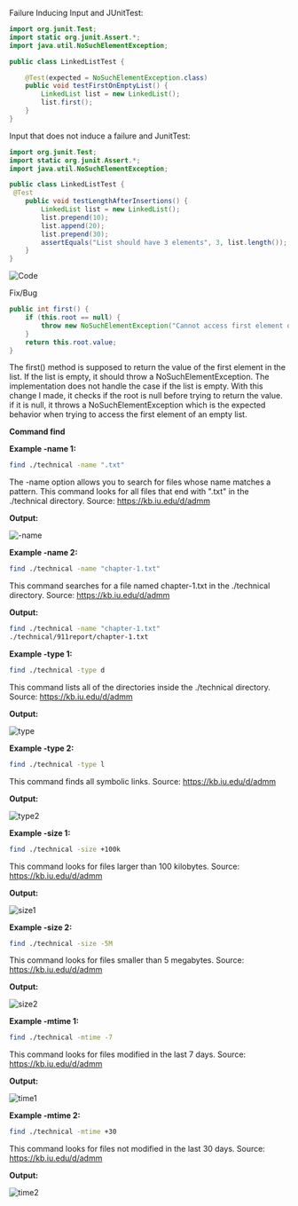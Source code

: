 Failure Inducing Input and JUnitTest:

```java
import org.junit.Test;
import static org.junit.Assert.*;
import java.util.NoSuchElementException;

public class LinkedListTest {

    @Test(expected = NoSuchElementException.class)
    public void testFirstOnEmptyList() {
        LinkedList list = new LinkedList();
        list.first(); 
    }
}
```

Input that does not induce a failure and JunitTest:

```java
import org.junit.Test;
import static org.junit.Assert.*;
import java.util.NoSuchElementException;

public class LinkedListTest {
 @Test
    public void testLengthAfterInsertions() {
        LinkedList list = new LinkedList();
        list.prepend(10);
        list.append(20);  
        list.prepend(30); 
        assertEquals("List should have 3 elements", 3, list.length());
    }
}
```
![Code](lab3ss/code1.PNG)

Fix/Bug
```java
public int first() {
    if (this.root == null) {
        throw new NoSuchElementException("Cannot access first element on an empty list.");
    }
    return this.root.value;
}
```
The first() method is supposed to return the value of the first element in the list. If the list is empty, it should throw a NoSuchElementException. The implementation does not handle the case if the list is empty. With this change I made, it checks if the root is null before trying to return the value. if it is null, it throws a NoSuchElementException which is the expected behavior when trying to access the first element of an empty list.

**Command find**

**Example -name 1:**
```bash
find ./technical -name ".txt"
```
The -name option allows you to search for files whose name matches a pattern. This command looks for all files that end with ".txt" in the ./technical directory. Source: https://kb.iu.edu/d/admm

**Output:**

![-name](lab3ss/-nameexample.PNG)

**Example -name 2:**

```bash
find ./technical -name "chapter-1.txt"
```
This command searches for a file named chapter-1.txt in the ./technical directory. Source: https://kb.iu.edu/d/admm

**Output:**

```bash
find ./technical -name "chapter-1.txt"
./technical/911report/chapter-1.txt
```

**Example -type 1:**
```bash
find ./technical -type d
```
This command lists all of the directories inside the ./technical directory. Source: https://kb.iu.edu/d/admm

**Output:**

![type](lab3ss/typeexample1.PNG)

**Example -type 2:**
```bash
find ./technical -type l
```
This command finds all symbolic links. Source: https://kb.iu.edu/d/admm

**Output:**

![type2](lab3ss/typex2)

**Example -size 1:**
```bash
find ./technical -size +100k
```
This command looks for files larger than 100 kilobytes. Source: https://kb.iu.edu/d/admm

**Output:**

![size1](lab3ss/sizeex1.PNG)

**Example -size 2:**
```bash
find ./technical -size -5M
```
This command looks for files smaller than 5 megabytes. Source: https://kb.iu.edu/d/admm

**Output:**

![size2](lab3ss/sizeex2.PNG)

**Example -mtime 1:**
```bash
find ./technical -mtime -7
```
This command looks for files modified in the last 7 days. Source: https://kb.iu.edu/d/admm

**Output:**

![time1](lab3ss/mtimeex1.PNG)

**Example -mtime 2:**
```bash
find ./technical -mtime +30
```
This command looks for files not modified in the last 30 days. Source: https://kb.iu.edu/d/admm

**Output:**

![time2](lab3ss/mtimeex2.PNG)


